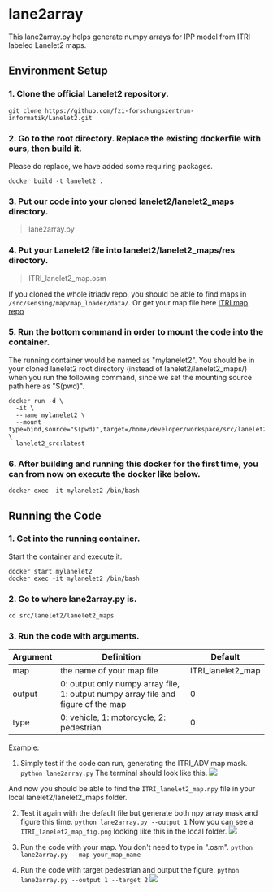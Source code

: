 # lane2array
This lane2array.py helps generate numpy arrays for IPP model from ITRI labeled Lanelet2 maps.

## Environment Setup
### 1. Clone the official Lanelet2 repository.
```
git clone https://github.com/fzi-forschungszentrum-informatik/Lanelet2.git
```

### 2. Go to the root directory. Replace the existing dockerfile with ours, then build it.

Please do replace, we have added some requiring packages.
```
docker build -t lanelet2 .
```

### 3. Put our code into your cloned lanelet2/lanelet2_maps directory.
> lane2array.py

### 4. Put your Lanelet2 file into lanelet2/lanelet2_maps/res directory.
> ITRI_lanelet2_map.osm
>
If you cloned the whole itriadv repo, you should be able to find maps in `/src/sensing/map/map_loader/data/`.
Or get your map file here [ITRI map repo](https://gitlab.itriadv.co/self_driving_bus/itriadv/tree/master/src/sensing/map/map_loader/data)

### 5. Run the bottom command in order to mount the code into the container.
The running container would be named as "mylanelet2". 
You should be in your cloned lanelet2 root directory (instead of lanelet2/lanelet2_maps/) when you run the following command, since we set the mounting source path here as "$(pwd)".
```
docker run -d \
  -it \
  --name mylanelet2 \
  --mount type=bind,source="$(pwd)",target=/home/developer/workspace/src/lanelet2 \
  lanelet2_src:latest
```

### 6. After building and running this docker for the first time, you can from now on execute the docker like below.

```
docker exec -it mylanelet2 /bin/bash
```

## Running the Code

### 1. Get into the running container.
Start the container and execute it.
```
docker start mylanelet2
docker exec -it mylanelet2 /bin/bash
```

### 2. Go to where lane2array.py is.
```
cd src/lanelet2/lanelet2_maps
```


### 3. Run the code with arguments.
| Argument | Definition | Default  |
| ------------- | ---------- |----------|
| map      | the name of your map file | ITRI_lanelet2_map |
| output   | 0: output only numpy array file, 1: output numpy array file and figure of the map | 0
| type   | 0: vehicle, 1: motorcycle, 2: pedestrian| 0

Example:
1. Simply test if the code can run, generating the ITRI_ADV map mask.
`python lane2array.py`
The terminal should look like this.
![](https://i.imgur.com/vRe3ec8.png)

And now you should be able to find the `ITRI_lanelet2_map.npy` file in your local lanelet2/lanelet2_maps folder.

2. Test it again with the default file but generate both npy array mask and figure this time.
`python lane2array.py --output 1`
Now you can see a `ITRI_lanelet2_map_fig.png` looking like this in the local folder.
![](https://i.imgur.com/E30wIbo.png)

3. Run the code with your map. You don't need to type in ".osm".
`python lane2array.py --map your_map_name`

4. Run the code with target pedestrian and output the figure.
`python lane2array.py --output 1 --target 2`
![](https://i.imgur.com/GGYrsVx.png)


